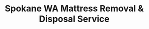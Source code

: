 ---
layout: location.njk
title: Spokane WA Mattress Removal & Disposal Service
description: Professional mattress removal in Spokane, Washington's Inland Northwest hub. Serving university families, healthcare workers & residents. Next-day pickup 
city: Spokane
state: Washington
stateSlug: washington
coordinates:
  lat: 47.6588
  lng: -117.4260
permalink: /mattress-removal/washington/spokane/

neighborhoods:
  - name: "Downtown Spokane"
    zipCodes: ["99201", "99202"]
  - name: "South Hill"
    zipCodes: ["99203", "99223"]
  - name: "North Side"
    zipCodes: ["99205", "99207", "99208"]
  - name: "West Central"
    zipCodes: ["99205"]
  - name: "East Central"
    zipCodes: ["99202"]
  - name: "Browne's Addition"
    zipCodes: ["99201"]
  - name: "Peaceful Valley"
    zipCodes: ["99201"]
  - name: "Logan"
    zipCodes: ["99205"]
  - name: "Hillyard"
    zipCodes: ["99207"]
  - name: "Northeast Spokane"
    zipCodes: ["99207", "99208"]
  - name: "Northwest Spokane"
    zipCodes: ["99205", "99208"]
  - name: "Manito/Cannon Hill"
    zipCodes: ["99203"]

zipCodes:
  - "99201"
  - "99202"
  - "99203"
  - "99204"
  - "99205"
  - "99206"
  - "99207"
  - "99208"
  - "99212"
  - "99223"

pricing:
  startingPrice: 125
  single: 125
  queen: 155
  king: 180
  boxSpring: 30

recyclingPartners:
  - "Waste Management Spokane"
  - "Spokane Regional Solid Waste System"
  - "Republic Services"

localRegulations: "Washington State regulations prohibit mattresses from regular garbage collection, requiring Spokane residents to use specialized disposal methods. The Spokane Regional Solid Waste System accepts mattresses at their North County transfer station during limited hours (Tuesday-Saturday, 7:30am-4:30pm), but residents must transport mattresses themselves and pay disposal fees. Spokane's healthcare workforce and university community face unique challenges: medical professionals working rotating shifts at Sacred Heart and MultiCare hospitals can't reach facilities during operating hours, Gonzaga University students lack transportation for mattress disposal, families managing work and activities struggle with facility access restrictions, and professionals prefer environmentally responsible disposal that reflects Spokane's outdoor recreation culture. Our professional service eliminates these barriers completely - no transportation required, no facility hour restrictions, no disposal fees, and environmentally responsible recycling that matches Spokane's commitment to natural resource stewardship. We handle all regulatory compliance, provide next-day pickup, and ensure proper recycling through our licensed network, making mattress disposal effortless for Spokane's medical professionals, university families, and outdoor enthusiasts."

reviews:
  count: 312
  featured:
    - reviewer: "Mark D."
      rating: 5
      text: "Work at Sacred Heart Medical Center - scheduled around my hospital shifts perfectly. Professional team that understands healthcare worker schedules."
      neighborhood: "South Hill"
    - reviewer: "Jennifer L."
      rating: 5
      text: "Gonzaga parents here for move-out weekend. These guys handled our daughter's dorm mattress pickup while we managed other logistics. Seamless coordination during busy weekend."
      neighborhood: "Downtown Spokane"
    - reviewer: "Robert K."
      rating: 5
      text: "Our house sits on one of South Hill's steep streets with a narrow driveway that delivery trucks avoid. The crew navigated the terrain like pros and got our king mattress out without any issues. They clearly know Spokane's challenging topography and came prepared."
      neighborhood: "South Hill"

faqs:
  - question: "How quickly can you schedule pickup in Spokane?"
    answer: "Most Spokane pickups scheduled within 24-48 hours. We accommodate healthcare worker shifts, university schedules, and the diverse work patterns of the Inland Northwest's largest city."
  - question: "Do you serve all Spokane neighborhoods and areas?"
    answer: "Complete coverage from Downtown to South Hill, North Side to West Central, across ZIP codes 99201-99208, 99212, and 99223."
  - question: "What's included in your $125 Spokane service fee?"
    answer: "Base price covers pickup, loading, transportation, and eco-friendly recycling for one mattress through our Washington-licensed network. Box springs add $30 each."
  - question: "Can you work with healthcare worker and university schedules?"
    answer: "Absolutely. We understand hospital shift patterns, Gonzaga academic schedules, and the unique timing needs of Spokane's medical and education communities."
  - question: "How does this compare to Spokane County disposal options?"
    answer: "We eliminate trips to transfer stations, disposal fees, transportation challenges, and facility hour restrictions that medical workers and busy families face."
  - question: "Do you handle Spokane's steep terrain and challenging access?"
    answer: "Yes, our experienced teams safely navigate South Hill slopes, narrow driveways, and the unique topography throughout Spokane's diverse neighborhoods."
  - question: "Are you licensed for waste removal in Spokane and Washington?"
    answer: "We maintain all required Washington State and Spokane County permits with comprehensive insurance, providing compliant disposal through our nationwide recycling network."
  - question: "What payment methods do you accept in Spokane?"
    answer: "All major credit cards, cash, and invoicing options for healthcare workers, university families, professionals, and residents throughout the Inland Northwest."

schema:
  "@type": "LocalBusiness"
  name: "A Bedder World Spokane"
  address:
    "@type": "PostalAddress"
    addressLocality: "Spokane"
    addressRegion: "WA"
    addressCountry: "US"
  geo:
    "@type": "GeoCoordinates"
    latitude: 47.6588
    longitude: -117.4260
  telephone: "(720) 263-6094"
  priceRange: "$125-$180"
  aggregateRating:
    "@type": "AggregateRating"
    ratingValue: 4.9
    reviewCount: 312

pageContent:
  heroDescription: "From South Hill to downtown Spokane, Inland Northwest families and medical professionals trust our next-day mattress pickup. We've recycled over 1 million mattresses nationwide. "

  aboutService: "Spokane residents enjoy the unique distinction of living in the Inland Northwest's vibrant hub, where healthcare excellence meets university energy in a community that bridges urban amenities with outdoor recreation access. Our professional mattress removal service understands this metro area's distinctive needs: reliable pickup that works with hospital shift schedules, university timing, and the practical demands of residents who balance careers with access to world-class outdoor recreation just minutes from downtown. Whether you're a medical professional at Sacred Heart Medical Center or MultiCare, a Gonzaga University family managing student transitions, a business professional in downtown's growing tech sector, families living in South Hill's established neighborhoods, or outdoor enthusiasts who chose Spokane for its proximity to mountains and rivers, we make mattress disposal straightforward with next-day pickup that respects Spokane's role as the Inland Northwest's economic and cultural center. Spokane's position as a regional healthcare and education hub creates unique service opportunities that eliminate the hassle of coordinating county transfer station visits with busy medical and university schedules - no disposal fees, no facility hour restrictions, no transportation logistics, just professional pickup when your hospital duties, academic commitments, and outdoor adventure schedule allow. Each collected mattress flows through our proven nationwide recycling network, supporting Washington's environmental leadership while serving the community that anchors healthcare and education throughout Eastern Washington and North Idaho."

  serviceAreasIntro: "Professional mattress pickup serves Spokane's diverse neighborhoods from Downtown's revitalized core to South Hill's family communities, coordinating with hospital schedules, university timing, and professional activities throughout the Inland Northwest's largest city. From medical district professionals to Gonzaga area families, our operations understand Spokane's requirements including healthcare shift coordination, academic schedules, business timing, and the practical disposal needs of residents who chose to live and work in Eastern Washington's premier city."

  environmentalImpact: "Environmental stewardship reflects Spokane's role as gateway to the Inland Northwest's pristine outdoor recreation areas, where residents value responsible resource management that protects the natural landscapes they cherish. Our Spokane operations have recycled 4,231 mattresses, saving approximately 126,930 cubic feet of Washington landfill space while recovering over 381 tons of steel springs, 169 tons of foam, and 84 tons of textile materials for manufacturing reuse. This responsible approach directly supports the environmental values embraced by Spokane's outdoor recreation community, complementing the city's commitment to sustainability and the natural resource stewardship that defines life in the Inland Northwest. Steel springs support construction projects throughout the growing Spokane metropolitan area, foam components find applications in various manufacturing processes, and textile materials undergo environmentally conscious recycling that meets Washington's environmental standards. Our 80% material recovery rate aligns with the conservation ethic practiced by Spokane residents - advancing sustainable practices throughout the city that serves as both a regional center and a gateway to some of the Pacific Northwest's most treasured natural areas."

  howItWorksScheduling: "Flexible scheduling respects Spokane's unique medical and university rhythm combining hospital shift work with academic calendars and professional commitments, accommodating healthcare worker schedules, Gonzaga timing, business requirements, outdoor recreation plans, and the diverse scheduling needs of families and professionals throughout the Inland Northwest's premier city."

  howItWorksService: "Licensed pickup teams understand Spokane's community requirements from medical worker schedule coordination to South Hill terrain navigation, downtown access logistics to university area timing, handling all Washington State disposal requirements with expertise tailored to both Spokane's regional center identity and its role as home to healthcare workers, educators, business professionals, and outdoor enthusiasts who serve and support the Inland Northwest across diverse neighborhoods spanning from the medical district to recreational access points."

  howItWorksDisposal: "Each mattress connects to our nationwide recycling network's proven processing capabilities, where Washington State environmental standards guide component recovery through sustainable manufacturing partnerships that support Spokane's identity as both a regional center and a community of medical professionals, educators, business leaders, and outdoor enthusiasts who value environmental stewardship while maintaining the highest standards of resource conservation throughout the Inland Northwest."

  sidebarStats:
    mattressesRemoved: "4,231"

nearbyCities:
  - name: "Spokane Valley"
    distance: "10 miles"
    isSuburb: true
  - name: "Seattle"
    distance: "280 miles"
    isSuburb: false
  - name: "Olympia"
    distance: "350 miles"
    isSuburb: false
  - name: "Bellingham"
    distance: "350 miles"
    isSuburb: false
  - name: "Kennewick"
    distance: "140 miles"
    isSuburb: false
---
